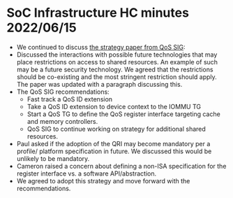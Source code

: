 # SoC Infrastructure HC minutes 2022/06/15

- We continued to discuss [the strategy paper from QoS SIG](2022-06-01_qos_strategy.pdf):
- Discussed the interactions with possible future technologies that may
  place restrictions on access to shared resources. An example of such
  may be a future security technology. We agreed that the restrictions
  should be co-existing and the most stringent restriction should apply.
  The paper was updated with a paragraph discussing this.
- The QoS SIG recommendations:
  - Fast track a QoS ID extension
  - Take a QoS ID extension to device context to the IOMMU TG
  - Start a QoS TG to define the QoS register interface targeting
    cache and memory controllers.
  - QoS SIG to continue working on strategy for additional shared
    resources.
- Paul asked if the adoption of the QRI may become mandatory per a profile/
  platform specification in future. We discussed this would be unlikely to be
  mandatory.
- Cameron raised a concern about defining a non-ISA specification for the   register interface vs. a software API/abstraction.
- We agreed to adopt this strategy and move forward with the recommendations. 
